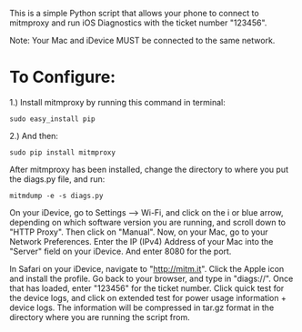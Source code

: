 This is a simple Python script that allows your phone to connect to mitmproxy and run iOS Diagnostics with the ticket number "123456".

Note: Your Mac and iDevice MUST be connected to the same network.


# To Configure:

1.) Install mitmproxy by running this command in terminal:

```
sudo easy_install pip
```

2.) And then:
```
sudo pip install mitmproxy
```

After mitmproxy has been installed, change the directory to where you put the diags.py file, and run:
```
mitmdump -e -s diags.py
```

On your iDevice, go to Settings --> Wi-Fi, and click on the i or blue arrow, depending on which software version you are running, and scroll down to "HTTP Proxy". Then click on "Manual". Now, on your Mac, go to your Network Preferences. Enter the IP (IPv4) Address of your Mac into the "Server" field on your iDevice. And enter 8080 for the port.

In Safari on your iDevice, navigate to "http://mitm.it". Click the Apple icon and install the profile. Go back to your browser, and type in "diags://". Once that has loaded, enter "123456" for the ticket number. Click quick test for the device logs, and click on extended test for power usage information + device logs. The information will be compressed in tar.gz format in the directory where you are running the script from.